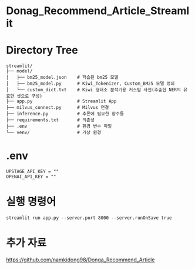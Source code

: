 # Donag_Recommend_Article_Streamlit

# Directory Tree
```
streamlit/
├── model/
│   ├── bm25_model.json    # 학습된 bm25 모델
│   ├── bm25_model.py      # Kiwi_Tokenizer, Custom_BM25 모델 정의
│   └── custom_dict.txt    # Kiwi 형태소 분석기용 커스텀 사전(추출한 NER의 유효한 셋으로 구성) 
├── app.py                 # Streamlit App
├── milvus_connect.py      # Milvus 연결 
├── inference.py           # 추론에 필요한 함수들
├── requirements.txt       # 의존성
├── .env                   # 환경 변수 파일  
└── venv/                  # 가상 환경
```

# .env
```
UPSTAGE_API_KEY = ""
OPENAI_API_KEY = ""
```

# 실행 명령어
```
streamlit run app.py --server.port 8000 --server.runOnSave true
```

# 추가 자료
https://github.com/namkidong98/Donga_Recommend_Article
